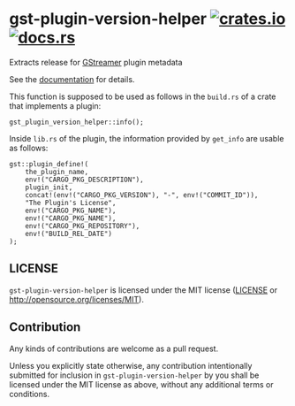 # gst-plugin-version-helper [![crates.io](https://img.shields.io/crates/v/gst-plugin-version-helper.svg)](https://crates.io/crates/gst-plugin-version-helper) [![docs.rs](https://docs.rs/gst-plugin-version-helper/badge.svg)](https://docs.rs/gst-plugin-version-helper)

Extracts release for [GStreamer](https://gstreamer.freedesktop.org) plugin metadata

See the [documentation](https://docs.rs/gst-plugin-version-helper) for details.

This function is supposed to be used as follows in the `build.rs` of a crate that implements a
plugin:

```rust,ignore
gst_plugin_version_helper::info();
```

Inside `lib.rs` of the plugin, the information provided by `get_info` are usable as follows:

```rust,ignore
gst::plugin_define!(
    the_plugin_name,
    env!("CARGO_PKG_DESCRIPTION"),
    plugin_init,
    concat!(env!("CARGO_PKG_VERSION"), "-", env!("COMMIT_ID")),
    "The Plugin's License",
    env!("CARGO_PKG_NAME"),
    env!("CARGO_PKG_NAME"),
    env!("CARGO_PKG_REPOSITORY"),
    env!("BUILD_REL_DATE")
);
```

## LICENSE

`gst-plugin-version-helper` is licensed under the MIT license ([LICENSE](LICENSE) or
http://opensource.org/licenses/MIT).

## Contribution

Any kinds of contributions are welcome as a pull request.

Unless you explicitly state otherwise, any contribution intentionally
submitted for inclusion in `gst-plugin-version-helper` by you shall be licensed
under the MIT license as above, without any additional terms or conditions.
